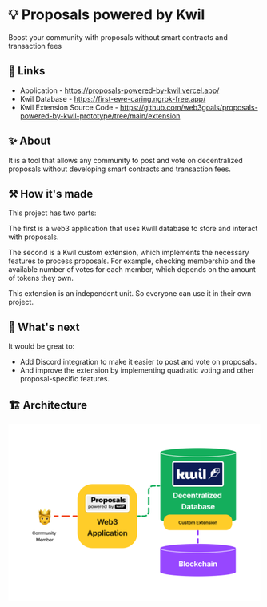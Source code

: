 # 💡 Proposals powered by Kwil

Boost your community with proposals without smart contracts and transaction fees

## 🔗 Links

- Application - https://proposals-powered-by-kwil.vercel.app/
- Kwil Database - https://first-ewe-caring.ngrok-free.app/
- Kwil Extension Source Code - https://github.com/web3goals/proposals-powered-by-kwil-prototype/tree/main/extension

## ✨ About

It is a tool that allows any community to post and vote on decentralized proposals without developing smart contracts and transaction fees.

## ⚒️ How it's made

This project has two parts:

The first is a web3 application that uses Kwill database to store and interact with proposals.

The second is a Kwil custom extension, which implements the necessary features to process proposals. For example, checking membership and the available number of votes for each member, which depends on the amount of tokens they own.

This extension is an independent unit. So everyone can use it in their own project.

## 🔮 What's next

It would be great to:

- Add Discord integration to make it easier to post and vote on proposals.
- And improve the extension by implementing quadratic voting and other proposal-specific features.

## 🏗️ Architecture

![Architecture](/architecture.png)
